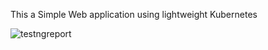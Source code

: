 This a Simple Web application using lightweight Kubernetes 

![testngreport](https://github.com/rahulk8/star-agile-health-care/assets/37226415/534a5087-ee27-4597-b6a8-19d7132c8fd0)
